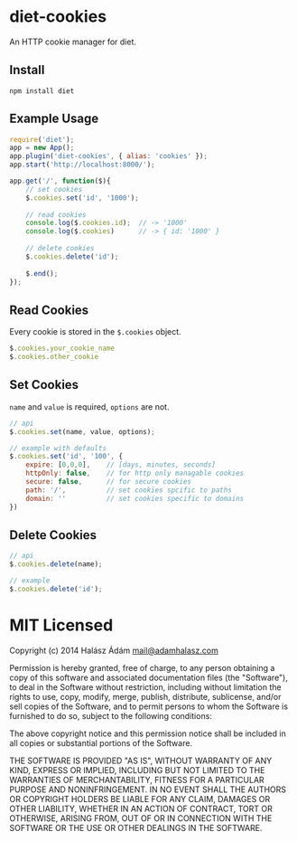 # **diet-cookies**
An HTTP cookie manager for diet.

## **Install**
```
npm install diet
```

## **Example Usage**
```js
require('diet');
app = new App();
app.plugin('diet-cookies', { alias: 'cookies' });
app.start('http://localhost:8000/');

app.get('/', function($){
    // set cookies
    $.cookies.set('id', '1000');
    
    // read cookies
    console.log($.cookies.id);  // -> '1000'    
    console.log($.cookies)      // -> { id: '1000' }
    
    // delete cookies
    $.cookies.delete('id');
    
    $.end();
});
```

## **Read Cookies**
Every cookie is stored in the `$.cookies` object.
```js
$.cookies.your_cookie_name
$.cookies.other_cookie
```

## **Set Cookies**
`name` and `value` is required, `options` are not.
```js
// api
$.cookies.set(name, value, options);
```
```js
// example with defaults
$.cookies.set('id', '100', {
    expire: [0,0,0],    // [days, minutes, seconds]
    httpOnly: false,    // for http only managable cookies
    secure: false,      // for secure cookies
    path: '/',          // set cookies spcific to paths  
    domain: ''          // set cookies specific to domains
})
```

## **Delete Cookies**
```js
// api
$.cookies.delete(name);
```
```js
// example
$.cookies.delete('id');
```

# MIT Licensed

Copyright (c) 2014 Halász Ádám <mail@adamhalasz.com>

Permission is hereby granted, free of charge, to any person obtaining a copy
of this software and associated documentation files (the "Software"), to deal
in the Software without restriction, including without limitation the rights
to use, copy, modify, merge, publish, distribute, sublicense, and/or sell
copies of the Software, and to permit persons to whom the Software is
furnished to do so, subject to the following conditions:

The above copyright notice and this permission notice shall be included in
all copies or substantial portions of the Software.

THE SOFTWARE IS PROVIDED "AS IS", WITHOUT WARRANTY OF ANY KIND, EXPRESS OR
IMPLIED, INCLUDING BUT NOT LIMITED TO THE WARRANTIES OF MERCHANTABILITY,
FITNESS FOR A PARTICULAR PURPOSE AND NONINFRINGEMENT. IN NO EVENT SHALL THE
AUTHORS OR COPYRIGHT HOLDERS BE LIABLE FOR ANY CLAIM, DAMAGES OR OTHER
LIABILITY, WHETHER IN AN ACTION OF CONTRACT, TORT OR OTHERWISE, ARISING FROM,
OUT OF OR IN CONNECTION WITH THE SOFTWARE OR THE USE OR OTHER DEALINGS IN
THE SOFTWARE.